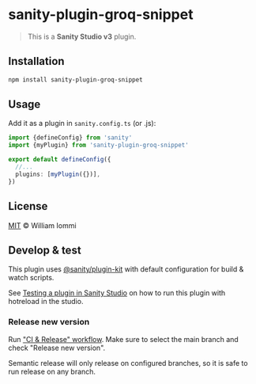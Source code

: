 # sanity-plugin-groq-snippet

> This is a **Sanity Studio v3** plugin.

## Installation

```sh
npm install sanity-plugin-groq-snippet
```

## Usage

Add it as a plugin in `sanity.config.ts` (or .js):

```ts
import {defineConfig} from 'sanity'
import {myPlugin} from 'sanity-plugin-groq-snippet'

export default defineConfig({
  //...
  plugins: [myPlugin({})],
})
```

## License

[MIT](LICENSE) © William Iommi

## Develop & test

This plugin uses [@sanity/plugin-kit](https://github.com/sanity-io/plugin-kit)
with default configuration for build & watch scripts.

See [Testing a plugin in Sanity Studio](https://github.com/sanity-io/plugin-kit#testing-a-plugin-in-sanity-studio)
on how to run this plugin with hotreload in the studio.


### Release new version

Run ["CI & Release" workflow](https://github.com/williamiommi/sanity-plugin-groq-snippet/actions/workflows/main.yml).
Make sure to select the main branch and check "Release new version".

Semantic release will only release on configured branches, so it is safe to run release on any branch.